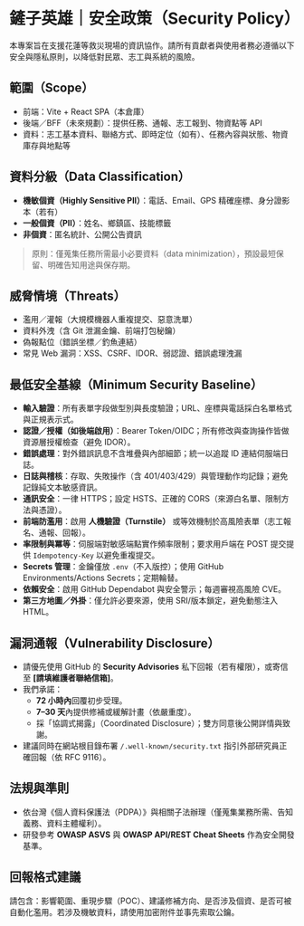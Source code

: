 # 鏟子英雄｜安全政策（Security Policy）

本專案旨在支援花蓮等救災現場的資訊協作。請所有貢獻者與使用者務必遵循以下安全與隱私原則，以降低對民眾、志工與系統的風險。

## 範圍（Scope）
- 前端：Vite + React SPA（本倉庫）
- 後端／BFF（未來規劃）：提供任務、通報、志工報到、物資點等 API
- 資料：志工基本資料、聯絡方式、即時定位（如有）、任務內容與狀態、物資庫存與地點等

## 資料分級（Data Classification）
- **機敏個資（Highly Sensitive PII）**：電話、Email、GPS 精確座標、身分證影本（若有）
- **一般個資（PII）**：姓名、鄉鎮區、技能標籤
- **非個資**：匿名統計、公開公告資訊
> 原則：僅蒐集任務所需最小必要資料（data minimization），預設最短保留、明確告知用途與保存期。

## 威脅情境（Threats）
- 濫用／灌報（大規模機器人重複提交、惡意洗單）
- 資料外洩（含 Git 泄漏金鑰、前端打包秘鑰）
- 偽報點位（錯誤坐標／釣魚連結）
- 常見 Web 漏洞：XSS、CSRF、IDOR、弱認證、錯誤處理洩漏

## 最低安全基線（Minimum Security Baseline）
- **輸入驗證**：所有表單字段做型別與長度驗證；URL、座標與電話採白名單格式與正規表示式。
- **認證／授權（如後端啟用）**：Bearer Token/OIDC；所有修改與查詢操作皆做資源層授權檢查（避免 IDOR）。
- **錯誤處理**：對外錯誤訊息不含堆疊與內部細節；統一以追蹤 ID 連結伺服端日誌。
- **日誌與稽核**：存取、失敗操作（含 401/403/429）與管理動作均記錄；避免記錄純文本敏感資訊。
- **通訊安全**：一律 HTTPS；設定 HSTS、正確的 CORS（來源白名單、限制方法與憑證）。
- **前端防濫用**：啟用 **人機驗證（Turnstile）** 或等效機制於高風險表單（志工報名、通報、回報）。
- **率限制與冪等**：伺服端對敏感端點實作頻率限制；要求用戶端在 POST 提交提供 `Idempotency-Key` 以避免重複提交。
- **Secrets 管理**：金鑰僅放 `.env`（不入版控）；使用 GitHub Environments/Actions Secrets；定期輪替。
- **依賴安全**：啟用 GitHub Dependabot 與安全警示；每週審視高風險 CVE。
- **第三方地圖／外掛**：僅允許必要來源，使用 SRI/版本鎖定，避免動態注入 HTML。

## 漏洞通報（Vulnerability Disclosure）
- 請優先使用 GitHub 的 **Security Advisories** 私下回報（若有權限），或寄信至 **[請填維護者聯絡信箱]**。
- 我們承諾：
  - **72 小時內**回覆初步受理。
  - **7–30 天**內提供修補或緩解計畫（依嚴重度）。
  - 採「協調式揭露」（Coordinated Disclosure）；雙方同意後公開詳情與致謝。
- 建議同時在網站根目錄布署 `/.well-known/security.txt` 指引外部研究員正確回報（依 RFC 9116）。

## 法規與準則
- 依台灣《個人資料保護法（PDPA）》與相關子法辦理（僅蒐集業務所需、告知義務、資料主體權利）。
- 研發參考 **OWASP ASVS** 與 **OWASP API/REST Cheat Sheets** 作為安全開發基準。

## 回報格式建議
請包含：影響範圍、重現步驟（POC）、建議修補方向、是否涉及個資、是否可被自動化濫用。若涉及機敏資料，請使用加密附件並事先索取公鑰。
